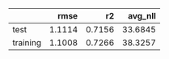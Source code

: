 |          |   rmse |     r2 |   avg_nll |
|:---------|-------:|-------:|----------:|
| test     | 1.1114 | 0.7156 |   33.6845 |
| training | 1.1008 | 0.7266 |   38.3257 |